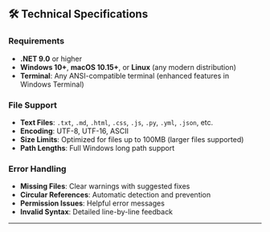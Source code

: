 ## 🛠️ Technical Specifications

### Requirements
- **.NET 9.0** or higher
- **Windows 10+**, **macOS 10.15+**, or **Linux** (any modern distribution)
- **Terminal**: Any ANSI-compatible terminal (enhanced features in Windows Terminal)

### File Support
- **Text Files**: `.txt`, `.md`, `.html`, `.css`, `.js`, `.py`, `.yml`, `.json`, etc.
- **Encoding**: UTF-8, UTF-16, ASCII
- **Size Limits**: Optimized for files up to 100MB (larger files supported)
- **Path Lengths**: Full Windows long path support

### Error Handling
- **Missing Files**: Clear warnings with suggested fixes
- **Circular References**: Automatic detection and prevention
- **Permission Issues**: Helpful error messages
- **Invalid Syntax**: Detailed line-by-line feedback

---

